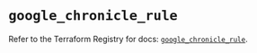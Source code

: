 # `google_chronicle_rule`

Refer to the Terraform Registry for docs: [`google_chronicle_rule`](https://registry.terraform.io/providers/hashicorp/google-beta/6.36.0/docs/resources/google_chronicle_rule).
